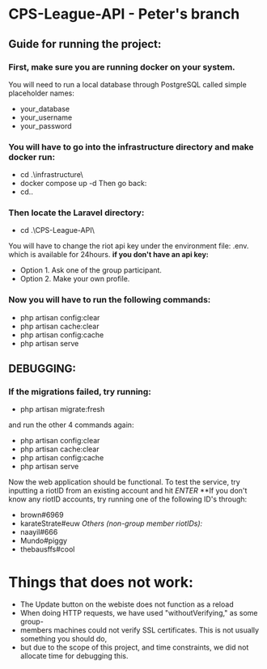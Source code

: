 # CPS-League-API - Peter's branch

## Guide for running the project:
### First, make sure you are running docker on your system.
You will need to run a local database through PostgreSQL called simple placeholder names:
* your_database
* your_username
* your_password
### You will have to go into the infrastructure directory and make docker run:
* cd .\infrastructure\
* docker compose up -d
  Then go back:
* cd..

### Then locate the Laravel directory:
* cd .\CPS-League-API\

You will have to change the riot api key under the environment file: .env. which is available for 24hours.
**if you don't have an api key:**
* Option 1. Ask one of the group participant.
* Option 2. Make your own profile.
### Now you will have to run the following commands:
* php artisan config:clear
* php artisan cache:clear
* php artisan config:cache
* php artisan serve

## DEBUGGING:
### If the migrations failed, try running:
* php artisan migrate:fresh

and run the other 4 commands again:
* php artisan config:clear
* php artisan cache:clear
* php artisan config:cache
* php artisan serve

Now the web application should be functional.
To test the service, try inputting a riotID from an existing account and hit *ENTER*
**If you don't know any riotID accounts, try running one of the following ID's through:
* brown#6969
* karateStrate#euw
*Others (non-group member riotIDs):*
* naayil#666
* Mundo#piggy
* thebausffs#cool


# Things that does not work:
* The Update button on the webiste does not function as a reload
* When doing HTTP requests, we have used "withoutVerifying," as some group-
* members machines could not verify SSL certificates. This is not usually something you should do, 
* but due to the scope of this project, and time constraints, we did not allocate time for debugging this.